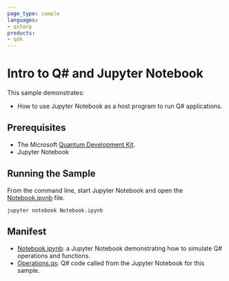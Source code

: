 ```yaml
---
page_type: sample
languages:
- qsharp
products:
- qdk
---
```


# Intro to Q# and Jupyter Notebook

This sample demonstrates:
- How to use Jupyter Notebook as a host program to run Q# applications.

## Prerequisites

- The Microsoft [Quantum Development Kit](https://docs.microsoft.com/quantum/install-guide/).
- Jupyter Notebook

## Running the Sample

From the command line, start Jupyter Notebook and open the [Notebook.ipynb](./Notebook.ipynb) file.

```
jupyter notebook Notebook.ipynb
```

## Manifest

- [Notebook.ipynb](./Notebook.ipynb): a Jupyter Notebook demonstrating how to simulate Q# operations and functions.
- [Operations.qs](./Operations.qs): Q# code called from the Jupyter Notebook for this sample.
